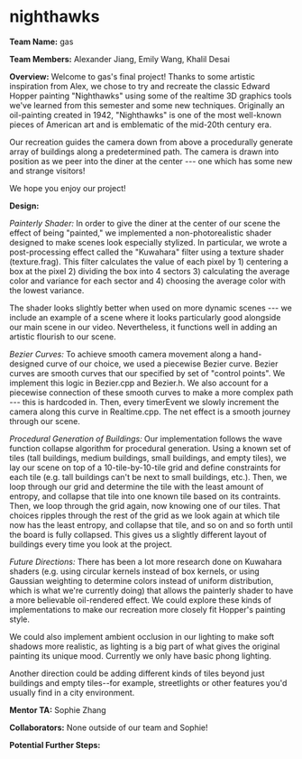 # nighthawks

**Team Name:**
gas

**Team Members:**
Alexander Jiang, Emily Wang, Khalil Desai

**Overview:**
Welcome to gas's final project! Thanks to some artistic inspiration from Alex, we chose to try and 
recreate the classic Edward Hopper painting "Nighthawks" using some of the realtime 3D graphics tools
we've learned from this semester and some new techniques. Originally an oil-painting created in 1942,
"Nighthawks" is one of the most well-known pieces of American art and is emblematic of the mid-20th century
era.

Our recreation guides the camera down from above a procedurally generate array of buildings along a predetermined path.
The camera is drawn into position as we peer into the diner at the center --- one which has some new and strange visitors!

We hope you enjoy our project!

**Design:**

*Painterly Shader:*
In order to give the diner at the center of our scene the effect of being "painted," we implemented a non-photorealistic
shader designed to make scenes look especially stylized. In particular, we wrote a post-processing effect called the "Kuwahara"
filter using a texture shader (texture.frag). This filter calculates the value of each pixel by 1) centering a box at the pixel 2) dividing the box
into 4 sectors 3) calculating the average color and variance for each sector and 4) choosing the average color with the lowest variance.

The shader looks slightly better when used on more dynamic scenes --- we include an example of a scene where it looks particularly good
alongside our main scene in our video. Nevertheless, it functions well in adding an artistic flourish to our scene.

*Bezier Curves:*
To achieve smooth camera movement along a hand-designed curve of our choice, we used a piecewise Bezier curve.
Bezier curves are smooth curves that our specified by set of "control points". We implement this logic in Bezier.cpp and Bezier.h. We also 
account for a piecewise connection of these smooth curves to make a more complex path --- this is hardcoded in. Then, every timerEvent we
slowly increment the camera along this curve in Realtime.cpp. The net effect is a smooth journey through our scene.

*Procedural Generation of Buildings:*
Our implementation follows the wave function collapse algorithm for procedural generation. Using a known set of tiles (tall buildings, medium buildings, 
small buildings, and empty tiles), we lay our scene on top of a 10-tile-by-10-tile grid and define constraints for each tile (e.g. tall buildings can't be next
to small buildings, etc.). Then, we loop through our grid and determine the tile with the least amount of entropy, and collapse that tile into one known tile
based on its contraints. Then, we loop through the grid again, now knowing one of our tiles. That choices ripples through the rest of the grid as we look
again at which tile now has the least entropy, and collapse that tile, and so on and so forth until the board is fully collapsed. This gives us a slightly
different layout of buildings every time you look at the project.

*Future Directions:*
There has been a lot more research done on Kuwahara shaders (e.g. using circular kernels instead of box kernels, or using Gaussian weighting to determine colors instead of uniform distribution, which is what we're currently doing) that allows the painterly shader to have a more believable oil-rendered effect. We could explore these kinds of implementations to make our recreation more closely fit Hopper's painting style.

We could also implement ambient occlusion in our lighting to make soft shadows more realistic, as lighting is a big part of what gives the original painting its unique mood. Currently we only have basic phong lighting.

Another direction could be adding different kinds of tiles beyond just buildings and empty tiles--for example, streetlights or other features you'd usually find in a city environment.

**Mentor TA:**
Sophie Zhang

**Collaborators:**
None outside of our team and Sophie!

**Potential Further Steps:**
